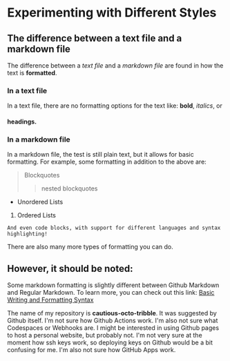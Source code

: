 # Experimenting with Different Styles
## The difference between a text file and a markdown file
The difference between a *text file* and a *markdown file* are found in how the text is **formatted**.
### In a text file
In a text file, there are no formatting options for the text like: 
**bold**, 
*italics*, or 
#### headings.
### In a markdown file
In a markdown file, the test is still plain text, but it allows for basic formatting.
For example, some formatting in addition to the above are:
> Blockquotes
>> nested blockquotes
- Unordered Lists
1. Ordered Lists
```
And even code blocks, with support for different languages and syntax highlighting!
```
There are also many more types of formatting you can do.
## However, it should be noted:
Some markdown formatting is slightly different between Github Markdown and Regular Markdown.
To learn more, you can check out this link: [Basic Writing and Formatting Syntax](https://docs.github.com/en/get-started/writing-on-github/getting-started-with-writing-and-formatting-on-github/basic-writing-and-formatting-syntax)

The name of my repository is **cautious-octo-tribble**. It was suggested by Github itself.
I'm not sure how Github Actions work. I'm also not sure what Codespaces or Webhooks are.
I might be interested in using Github pages to host a personal website, but probably not.
I'm not very sure at the moment how ssh keys work, so deploying keys on Github would be a bit confusing for me.
I'm also not sure how GitHub Apps work.
